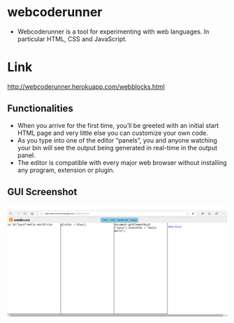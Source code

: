# webcoderunner
* Webcoderunner is a tool for experimenting with web languages. In particular HTML, CSS and JavaScript.

# Link
http://webcoderunner.herokuapp.com/webblocks.html

## Functionalities
* When you arrive for the first time, you’ll be greeted with an initial start HTML page and very little else you can customize your own code.
* As you type into one of the editor “panels”, you and anyone watching your bin will see the output being generated in real-time in the output panel. 
* The editor is compatible with every major web browser without installing any program, extension or plugin. 

## GUI Screenshot
   ![GUI](/gui.png)
